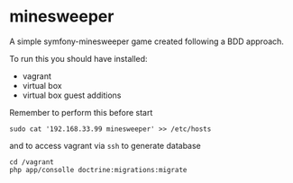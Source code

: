 minesweeper
===========

A simple symfony-minesweeper game created following a BDD approach.

To run this you should have installed:

 * vagrant
 * virtual box
 * virtual box guest additions

Remember to perform this before start

    sudo cat '192.168.33.99 minesweeper' >> /etc/hosts

and to access vagrant via `ssh` to generate database

    cd /vagrant
    php app/consolle doctrine:migrations:migrate

